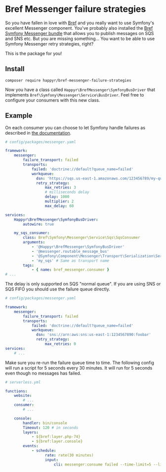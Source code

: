 # Bref Messenger failure strategies

So you have fallen in love with [Bref](https://bref.sh) and you really want to use
Symfony's excellent Messenger component. You've probably also installed the 
[Bref Symfony Messenger bundle](https://github.com/brefphp/symfony-messenger)
that allows you to publish messages on SQS and SNS etc. But you are missing something...
You want to be able to use Symfony Messenger retry strategies, right?

This is the package for you!

## Install

```cli
composer require happyr/bref-messenger-failure-strategies
```

Now you have a class called `Happyr\BrefMessenger\SymfonyBusDriver` that implements
`Bref\Symfony\Messenger\Service\BusDriver`. Feel free to configure your consumers with this 
new class. 

## Example

On each consumer you can choose to let Symfony handle failures as described in
[the documentation](https://symfony.com/doc/current/messenger.html#retries-failures). 


```yaml
# config/packages/messenger.yaml

framework:
    messenger:
        failure_transport: failed
        transports:
            failed: 'doctrine://default?queue_name=failed'
            workqueue:
              dsn: 'https://sqs.us-east-1.amazonaws.com/123456789/my-queue'
              retry_strategy:
                  max_retries: 3
                  # milliseconds delay
                  delay: 1000
                  multiplier: 2
                  max_delay: 60

services:
    Happyr\BrefMessenger\SymfonyBusDriver: 
        autowire: true

    my_sqs_consumer:
        class: Bref\Symfony\Messenger\Service\Sqs\SqsConsumer
        arguments:
            - '@Happyr\BrefMessenger\SymfonyBusDriver'
            - '@messenger.routable_message_bus'
            - '@Symfony\Component\Messenger\Transport\Serialization\SerializerInterface'
            - 'my_sqs' # Same as transport name
        tags:
            - { name: bref_messenger.consumer }
# ...

```

The delay is only supported on SQS "normal queue". If you are using SNS or SQS FIFO
you should use the failure queue directly.

```yaml
# config/packages/messenger.yaml

framework:
    messenger:
        failure_transport: failed
        transports:
            failed: 'doctrine://default?queue_name=failed'
            workqueue:
              dsn: 'sns://arn:aws:sns:us-east-1:1234567890:foobar'
              retry_strategy:
                  max_retries: 0
services:
    # ...

```

Make sure you re-run the failure queue time to time. The following config will 
run a script for 5 seconds every 30 minutes. It will run for 5 seconds even though
no messages has failed. 

```yaml
# serverless.yml

functions:
    website:
        # ...
    consumer:
        # ...

    console:
        handler: bin/console
        Timeout: 120 # in seconds
        layers:
            - ${bref:layer.php-74}
            - ${bref:layer.console}
        events:
            - schedule:
                  rate: rate(30 minutes)
                  input:
                      cli: messenger:consume failed --time-limit=5 --limit=50

```